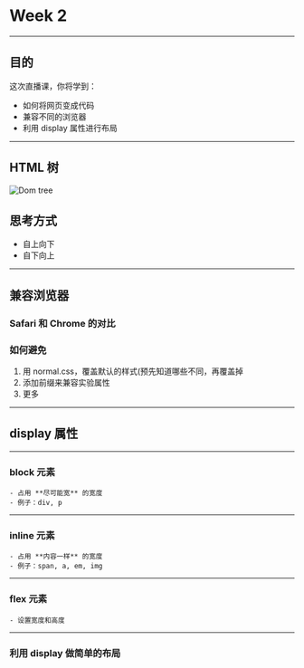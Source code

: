 # Week 2

---

## 目的

这次直播课，你将学到：

- 如何将网页变成代码
- 兼容不同的浏览器
- 利用 display 属性进行布局

---

## HTML 树 

![Dom tree](https://encrypted-tbn1.gstatic.com/images?q=tbn:ANd9GcTct3PwPsbZ1T72NVjpRZWo-QOtmkeRXHTL9Iww7nVUiDlR5ZROv1VIAhP9)

## 思考方式

- 自上向下
- 自下向上

---

## 兼容浏览器


### Safari 和 Chrome 的对比

### 如何避免
1. 用 normal.css，覆盖默认的样式(预先知道哪些不同，再覆盖掉
2. 添加前缀来兼容实验属性
3. 更多

---

## display 属性

---

### block 元素
	- 占用 **尽可能宽** 的宽度
	- 例子：div, p

---

### inline 元素
	- 占用 **内容一样** 的宽度
	- 例子：span, a, em, img

---

### flex 元素
	- 设置宽度和高度

---

### 利用 display 做简单的布局
